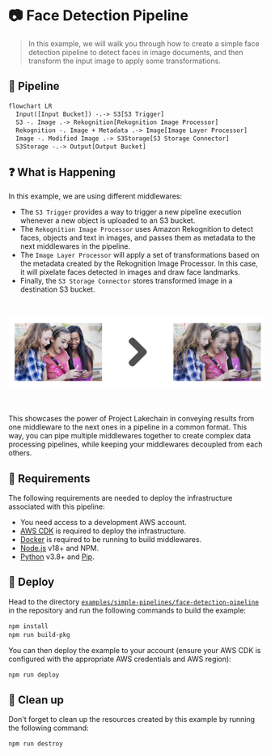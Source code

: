 # :camera: Face Detection Pipeline

> In this example, we will walk you through how to create a simple face detection pipeline to detect faces in image documents, and then transform the input image to apply some transformations.

## :dna: Pipeline

```mermaid
flowchart LR
  Input([Input Bucket]) -.-> S3[S3 Trigger]
  S3 -. Image .-> Rekognition[Rekognition Image Processor]
  Rekognition -. Image + Metadata .-> Image[Image Layer Processor]
  Image -. Modified Image .-> S3Storage[S3 Storage Connector]
  S3Storage -.-> Output[Output Bucket]
```

## ❓ What is Happening

In this example, we are using different middlewares:

- The `S3 Trigger` provides a way to trigger a new pipeline execution whenever a new object is uploaded to an S3 bucket.
- The `Rekognition Image Processor` uses Amazon Rekognition to detect faces, objects and text in images, and passes them as metadata to the next middlewares in the pipeline.
- The `Image Layer Processor` will apply a set of transformations based on the metadata created by the Rekognition Image Processor. In this case, it will pixelate faces detected in images and draw face landmarks.
- Finally, the `S3 Storage Connector` stores transformed image in a destination S3 bucket.

<br />
<p align="center">
  <img src="assets/result.png">
</p>
<br />

This showcases the power of Project Lakechain in conveying results from one middleware to the next ones in a pipeline in a common format. This way, you can pipe multiple middlewares together to create complex data processing pipelines, while keeping your middlewares decoupled from each others.

## 📝 Requirements

The following requirements are needed to deploy the infrastructure associated with this pipeline:

- You need access to a development AWS account.
- [AWS CDK](https://docs.aws.amazon.com/cdk/latest/guide/getting_started.html#getting_started_install) is required to deploy the infrastructure.
- [Docker](https://docs.docker.com/get-docker/) is required to be running to build middlewares.
- [Node.js](https://nodejs.org/en/download/) v18+ and NPM.
- [Python](https://www.python.org/downloads/) v3.8+ and [Pip](https://pip.pypa.io/en/stable/installation/).

## 🚀 Deploy

Head to the directory [`examples/simple-pipelines/face-detection-pipeline`](/examples/simple-pipelines/face-detection-pipeline) in the repository and run the following commands to build the example:

```bash
npm install
npm run build-pkg
```

You can then deploy the example to your account (ensure your AWS CDK is configured with the appropriate AWS credentials and AWS region):

```bash
npm run deploy
```

## 🧹 Clean up

Don't forget to clean up the resources created by this example by running the following command:

```bash
npm run destroy
```
